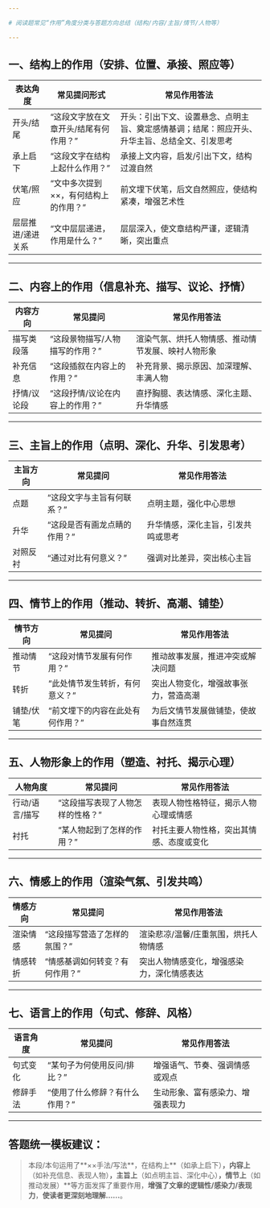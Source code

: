 ```yaml
---

# 阅读题常见“作用”角度分类与答题方向总结（结构/内容/主旨/情节/人物等）

---
```

## 一、结构上的作用（安排、位置、承接、照应等）

| 表达角度      | 常见提问形式               | 常见作用答法                                          |
| --------- | -------------------- | ----------------------------------------------- |
| 开头/结尾     | “这段文字放在文章开头/结尾有何作用？” | 开头：引出下文、设置悬念、点明主旨、奠定感情基调；结尾：照应开头、升华主旨、总结全文、引发思考 |
| 承上启下      | “这段文字在结构上起什么作用？”     | 承接上文内容，启发/引出下文，结构过渡自然                           |
| 伏笔/照应     | “文中多次提到××，有何结构上的作用？” | 前文埋下伏笔，后文自然照应，使结构紧凑，增强艺术性                       |
| 层层推进/递进关系 | “文中层层递进，作用是什么？”      | 层层深入，使文章结构严谨，逻辑清晰，突出重点                          |

---

## 二、内容上的作用（信息补充、描写、议论、抒情）

|内容方向|常见提问|常见作用答法|
|---|---|---|
|描写类段落|“这段景物描写/人物描写的作用？”|渲染气氛、烘托人物情感、推动情节发展、映衬人物形象|
|补充信息|“这段插叙在内容上的作用？”|补充背景、揭示原因、加深理解、丰满人物|
|抒情/议论段|“这段抒情/议论在内容上的作用？”|直抒胸臆、表达情感、深化主题、升华情感|

---

## 三、主旨上的作用（点明、深化、升华、引发思考）

|主旨方向|常见提问|常见作用答法|
|---|---|---|
|点题|“这段文字与主旨有何联系？”|点明主题，强化中心思想|
|升华|“这段是否有画龙点睛的作用？”|升华情感，深化主旨，引发共鸣或思考|
|对照反衬|“通过对比有何意义？”|强调对比差异，突出核心主旨|

---

## 四、情节上的作用（推动、转折、高潮、铺垫）

|情节方向|常见提问|常见作用答法|
|---|---|---|
|推动情节|“这段对情节发展有何作用？”|推动故事发展，推进冲突或解决问题|
|转折|“此处情节发生转折，有何意义？”|突出人物变化，增强故事张力，营造高潮|
|铺垫/伏笔|“前文埋下的内容在此处有何作用？”|为后文情节发展做铺垫，使故事自然连贯|

---

## 五、人物形象上的作用（塑造、衬托、揭示心理）

|人物角度|常见提问|常见作用答法|
|---|---|---|
|行动/语言/描写|“这段描写表现了人物怎样的性格？”|表现人物性格特征，揭示人物心理或情感|
|衬托|“某人物起到了怎样的作用？”|衬托主要人物性格，突出其情感、态度或变化|

---

## 六、情感上的作用（渲染气氛、引发共鸣）

|情感方向|常见提问|常见作用答法|
|---|---|---|
|渲染情感|“这段描写营造了怎样的氛围？”|渲染悲凉/温馨/庄重氛围，烘托人物情感|
|情感转折|“情感基调如何转变？有何作用？”|突出人物情感变化，增强感染力，深化情感表达|

---

## 七、语言上的作用（句式、修辞、风格）

|语言角度|常见提问|常见作用答法|
|---|---|---|
|句式变化|“某句子为何使用反问/排比？”|增强语气、节奏、强调情感或观点|
|修辞手法|“使用了什么修辞？有什么作用？”|生动形象、富有感染力、增强表现力|

---

## 答题统一模板建议：

> 本段/本句运用了**××手法/写法**，在结构上**（如承上启下）**，内容上**（如补充信息、表现人物）**，主旨上**（如点明主旨、深化中心）**，情节上**（如推动发展）**等方面发挥了重要作用，**增强了文章的逻辑性/感染力/表现力**，**使读者更深刻地理解……**。
